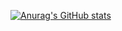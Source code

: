 [![Anurag's GitHub stats](https://github-readme-stats.vercel.app/api?username=nhodang99&theme=gruvbox_light&show_icons=true)](https://github.com/anuraghazra/github-readme-stats)

<!--
**nhodang99/nhodang99** is a ✨ _special_ ✨ repository because its `README.md` (this file) appears on your GitHub profile.

Here are some ideas to get you started:

- 🔭 I’m currently working on ...
- 🌱 I’m currently learning ...
- 👯 I’m looking to collaborate on ...
- 🤔 I’m looking for help with ...
- 💬 Ask me about ...
- 📫 How to reach me: ...
- 😄 Pronouns: ...
- ⚡ Fun fact: ...
-->
